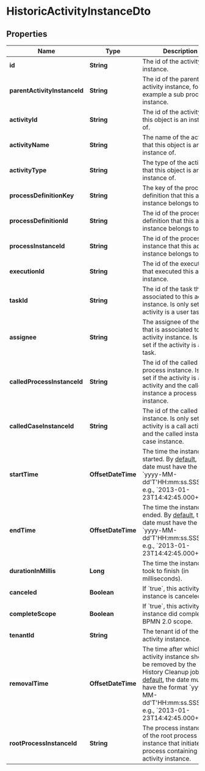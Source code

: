 

# HistoricActivityInstanceDto

## Properties

Name | Type | Description | Notes
------------ | ------------- | ------------- | -------------
**id** | **String** | The id of the activity instance. |  [optional]
**parentActivityInstanceId** | **String** | The id of the parent activity instance, for example a sub process instance. |  [optional]
**activityId** | **String** | The id of the activity that this object is an instance of. |  [optional]
**activityName** | **String** | The name of the activity that this object is an instance of. |  [optional]
**activityType** | **String** | The type of the activity that this object is an instance of. |  [optional]
**processDefinitionKey** | **String** | The key of the process definition that this activity instance belongs to. |  [optional]
**processDefinitionId** | **String** | The id of the process definition that this activity instance belongs to. |  [optional]
**processInstanceId** | **String** | The id of the process instance that this activity instance belongs to. |  [optional]
**executionId** | **String** | The id of the execution that executed this activity instance. |  [optional]
**taskId** | **String** | The id of the task that is associated to this activity instance. Is only set if the activity is a user task. |  [optional]
**assignee** | **String** | The assignee of the task that is associated to this activity instance. Is only set if the activity is a user task. |  [optional]
**calledProcessInstanceId** | **String** | The id of the called process instance. Is only set if the activity is a call activity and the called instance a process instance. |  [optional]
**calledCaseInstanceId** | **String** | The id of the called case instance. Is only set if the activity is a call activity and the called instance a case instance. |  [optional]
**startTime** | **OffsetDateTime** | The time the instance was started. By [default](https://docs.camunda.org/manual/7.18/reference/rest/overview/date-format/), the date must have the format &#x60;yyyy-MM-dd&#39;T&#39;HH:mm:ss.SSSZ&#x60;, e.g., &#x60;2013-01-23T14:42:45.000+0200&#x60;. |  [optional]
**endTime** | **OffsetDateTime** | The time the instance ended. By [default](https://docs.camunda.org/manual/7.18/reference/rest/overview/date-format/), the date must have the format &#x60;yyyy-MM-dd&#39;T&#39;HH:mm:ss.SSSZ&#x60;, e.g., &#x60;2013-01-23T14:42:45.000+0200&#x60;. |  [optional]
**durationInMillis** | **Long** | The time the instance took to finish (in milliseconds). |  [optional]
**canceled** | **Boolean** | If &#x60;true&#x60;, this activity instance is canceled. |  [optional]
**completeScope** | **Boolean** | If &#x60;true&#x60;, this activity instance did complete a BPMN 2.0 scope. |  [optional]
**tenantId** | **String** | The tenant id of the activity instance. |  [optional]
**removalTime** | **OffsetDateTime** | The time after which the activity instance should be removed by the History Cleanup job. By [default](https://docs.camunda.org/manual/7.18/reference/rest/overview/date-format/), the date must have the format &#x60;yyyy-MM-dd&#39;T&#39;HH:mm:ss.SSSZ&#x60;, e.g., &#x60;2013-01-23T14:42:45.000+0200&#x60;. |  [optional]
**rootProcessInstanceId** | **String** | The process instance id of the root process instance that initiated the process containing this activity instance. |  [optional]



